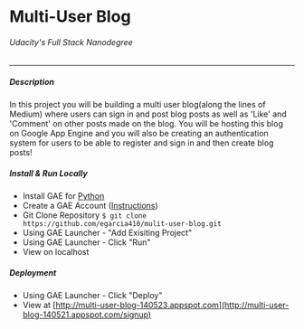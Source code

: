 # Multi-User Blog
###### Udacity's Full Stack Nanodegree
----

##### Description
In this project you will be building a multi user blog(along the lines of Medium) where users can sign in and post blog posts as well as 'Like' and 'Comment' on other posts made on the blog. You will be hosting this blog on Google App Engine and you will also be creating an authentication system for users to be able to register and sign in and then create blog posts!

##### Install & Run Locally
* Install GAE for [Python](https://cloud.google.com/appengine/downloads)
* Create a GAE Account ([Instructions](https://sites.google.com/site/gdevelopercodelabs/app-engine/creating-your-app-engine-account))
* Git Clone Repository `$ git clone https://github.com/egarcia410/mulit-user-blog.git`
* Using GAE Launcher - "Add Exisiting Project"
* Using GAE Launcher - Click "Run"
* View on localhost

##### Deployment
* Using GAE Launcher - Click "Deploy"
* View  at [http://multi-user-blog-140523.appspot.com](http://multi-user-blog-140521.appspot.com/signup)



